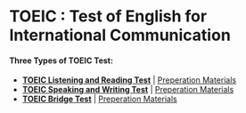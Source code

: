 # **TOEIC : Test of English for International Communication**

#### **Three Types of TOEIC Test:**
* **[TOEIC Listening and Reading Test](https://github.com/abs-sayem/TOEIC/blob/main/toeic_listening_and_reading_test.md)** | [Preperation Materials](https://www.ets.org/toeic/test-takers/prepare.html#accordion-313cdde0f2-item-8b70a48c79)
* **[TOEIC Speaking and Writing Test](https://github.com/abs-sayem/TOEIC/blob/main/toeic_speaking_and_writing_test.md)**  | [Preperation Materials](https://www.ets.org/toeic/test-takers/prepare.html#accordion-313cdde0f2-item-b884ff91bd)
* **[TOEIC Bridge Test](https://github.com/abs-sayem/TOEIC/blob/main/toeic_bridge_test.md)** | [Preperation Materials](https://www.ets.org/toeic/test-takers/prepare.html#accordion-313cdde0f2-item-ff6f78a135)